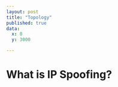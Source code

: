 ```yaml
---
layout: post
title: "Topology"
published: true
data:
  x: 0
  y: 3000

---
```


# What is IP Spoofing?
